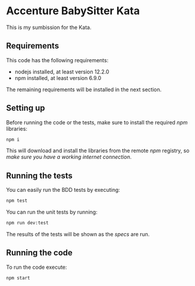 # Accenture BabySitter Kata

This is my sumbission for the Kata.

## Requirements

This code has the following requirements:

  - nodejs installed, at least version 12.2.0
  - npm installed, at least version 6.9.0

The remaining requirements will be installed in the next section.

## Setting up

Before running the code or the tests, make sure to install the required _npm_ libraries:

```bash
npm i
```

This will download and install the libraries from the remote _npm_ registry, so _make sure
you have a working internet connection_.

## Running the tests

You can easily run the BDD tests by executing:

```bash
npm test
```

You can run the unit tests by running:

```bash
npm run dev:test
```

The results of the tests will be shown as the *specs* are run.

## Running the code

To run the code execute:

```bash
npm start
```
